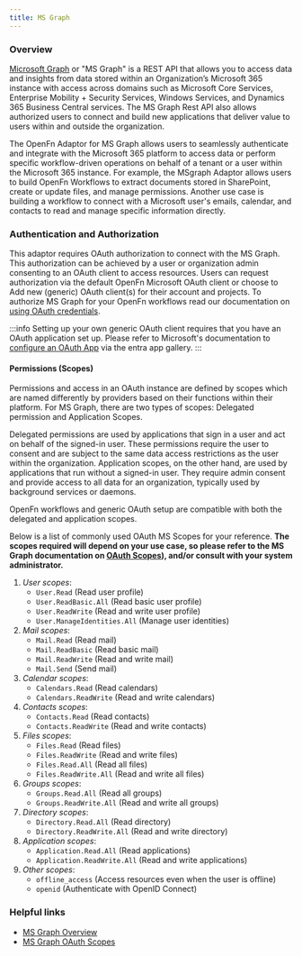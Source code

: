 ```yaml
---
title: MS Graph
---
```


### Overview

[Microsoft Graph](https://learn.microsoft.com/en-us/graph/overview) or "MS Graph" is a REST API that allows you to access data and insights from data stored within an 
Organization’s Microsoft 365 instance with access across domains such as Microsoft Core Services, 
Enterprise Mobility + Security Services, Windows Services, and Dynamics 365 Business Central services. 
The MS Graph Rest API also allows authorized users to connect and build new applications that deliver value to 
users within and outside the organization. 

The OpenFn Adaptor for MS Graph allows users to seamlessly authenticate and integrate with the Microsoft 365 
platform to access data or perform specific workflow-driven operations on behalf of a tenant or a 
user within the Microsoft 365 instance.  For example, the MSgraph Adaptor allows users to build 
OpenFn Workflows to extract documents stored in SharePoint, create or update files, and manage 
permissions. Another use case is building a workflow to connect with a Microsoft user's emails, 
calendar, and contacts to read and manage specific information directly.


### Authentication and Authorization

This adaptor requires OAuth authorization to connect with the MS Graph. This authorization can be achieved 
by a user or organization admin consenting to an OAuth client to access resources. Users can request 
authorization via the default OpenFn Microsoft OAuth client or choose to Add new (generic) OAuth client(s) 
for their account and projects. To authorize MS Graph for your OpenFn workflows read our documentation on
[using OAuth credentials](/documentation/build/credentials#use-oauth2-credentials). 

:::info 
Setting up your own generic OAuth client requires that you have an OAuth application set up. 
Please refer to Microsoft's documentation to [configure an OAuth App](https://learn.microsoft.com/en-us/entra/identity/saas-apps/openidoauth-tutorial)
via the entra app gallery.
:::

#### Permissions (Scopes)
Permissions and access in an OAuth instance are defined by scopes which are named differently by providers based 
on their functions within their platform. For MS Graph, there are two types of scopes: Delegated permission and 
Application Scopes. 

Delegated permissions are used by applications that sign in a user and act on behalf of the signed-in user. These 
permissions require the user to consent and are subject to the same data access restrictions as the user 
within the organization. Application scopes, on the other hand, are used by applications that run without a 
signed-in user. They require admin consent and provide access to all data for an organization, typically 
used by background services or daemons. 

OpenFn workflows and generic OAuth setup are compatible with both the delegated and application scopes. 

Below is a list of commonly used OAuth MS Scopes for your reference. **The scopes required will depend on your
use case, so please refer to the MS Graph documentation on [OAuth Scopes](https://learn.microsoft.com/en-us/entra/identity-platform/scopes-oidc)), 
and/or consult with your system administrator.**

1. _User scopes_:
   - `User.Read` (Read user profile)
   - `User.ReadBasic.All` (Read basic user profile)
   - `User.ReadWrite` (Read and write user profile)
   - `User.ManageIdentities.All` (Manage user identities)
2. _Mail scopes_:
   - `Mail.Read` (Read mail)
   - `Mail.ReadBasic` (Read basic mail)
   - `Mail.ReadWrite` (Read and write mail)
   - `Mail.Send` (Send mail)
3. _Calendar scopes_:
   - `Calendars.Read` (Read calendars)
   - `Calendars.ReadWrite` (Read and write calendars)
4. _Contacts scopes_:
   - `Contacts.Read` (Read contacts)
   - `Contacts.ReadWrite` (Read and write contacts)
5. _Files scopes_:
   - `Files.Read` (Read files)
   - `Files.ReadWrite` (Read and write files)
   - `Files.Read.All` (Read all files)
   - `Files.ReadWrite.All` (Read and write all files)
6. _Groups scopes_:
   - `Groups.Read.All` (Read all groups)
   - `Groups.ReadWrite.All` (Read and write all groups)
7. _Directory scopes_:
   - `Directory.Read.All` (Read directory)
   - `Directory.ReadWrite.All` (Read and write directory)
8. _Application scopes_:
   - `Application.Read.All` (Read applications)
   - `Application.ReadWrite.All` (Read and write applications)
9. _Other scopes_:
   - `offline_access` (Access resources even when the user is offline)
   - `openid` (Authenticate with OpenID Connect)

### Helpful links
- [MS Graph Overview](https://learn.microsoft.com/en-us/graph/overview)
- [MS Graph OAuth Scopes](https://learn.microsoft.com/en-us/entra/identity-platform/scopes-oidc)
